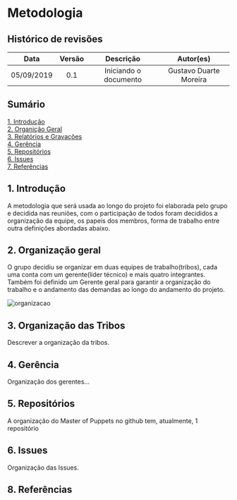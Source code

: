 # Metodologia

## Histórico de revisões
|   Data   |  Versão  |        Descrição       |          Autor(es)          |
|:--------:|:--------:|:----------------------:|:---------------------------:|
|05/09/2019|   0.1    | Iniciando o documento       |   Gustavo Duarte Moreira  |


## Sumário
[1. Introdução](#1-introducao) <br>
[2. Organição Geral](#2-organizacao-geral) <br>
[3. Relatórios e Gravações](#3-relatorios-e-gravacoes) <br>
[4. Gerência](#4-gerencia) <br>
[5. Repositórios](#6-repositorios)<br>
[6. Issues](#7-issues)<br>
[7. Referências ](#8-referencias)

## 1. Introdução

A metodologia que será usada ao longo do projeto foi elaborada pelo grupo e decidida nas reuniões, com o participação de todos foram decididos a organização da equipe, os papeis dos membros, forma de trabalho entre outra definições abordadas abaixo.

## 2. Organização geral

O grupo decidiu se organizar em duas equipes de trabalho(tribos), cada uma conta com um gerente(lider técnico) e mais quatro integrantes. Também foi definido um Gerente geral para garantir a organização do trabalho e o andamento das demandas ao longo do andamento do projeto. 

![organizacao](./../img/organizacao.jpg)

## 3. Organização das Tribos

Descrever a organização da tribos.

## 4. Gerência

Organização dos gerentes...  



## 5. Repositórios

A organização do Master of Puppets no github tem, atualmente, 1 repositório 


## 6. Issues

Organização das Issues. 

## 8. Referências

[]()